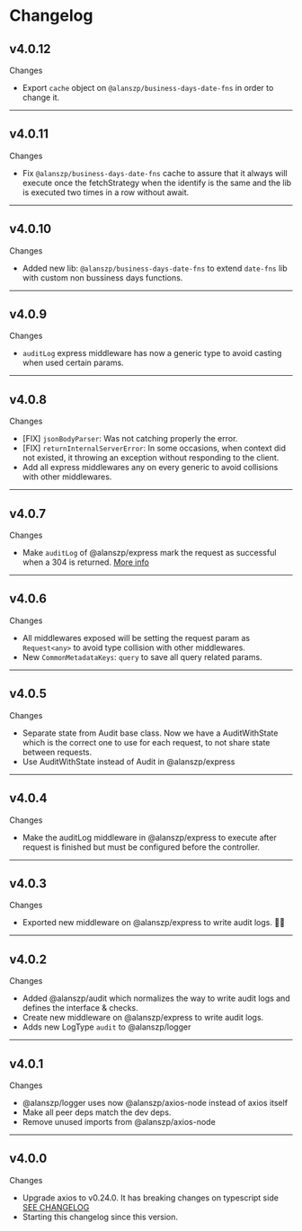 # Changelog

## v4.0.12

Changes

- Export `cache` object on `@alanszp/business-days-date-fns` in order to change it.

---

## v4.0.11

Changes

- Fix `@alanszp/business-days-date-fns` cache to assure that it always will execute once the fetchStrategy when the identify is the same and the lib is executed two times in a row without await.

---

## v4.0.10

Changes

- Added new lib: `@alanszp/business-days-date-fns` to extend `date-fns` lib with custom non bussiness days functions.

---

## v4.0.9

Changes

- `auditLog` express middleware has now a generic type to avoid casting when used certain params.

---

## v4.0.8

Changes

- [FIX] `jsonBodyParser`: Was not catching properly the error.
- [FIX] `returnInternalServerError`: In some occasions, when context did not existed, it throwing an exception without responding to the client.
- Add all express middlewares any on every generic to avoid collisions with other middlewares.

---

## v4.0.7

Changes

- Make `auditLog` of @alanszp/express mark the request as successful when a 304 is returned. [More info](https://developer.mozilla.org/en-US/docs/Web/HTTP/Status/304)

---

## v4.0.6

Changes

- All middlewares exposed will be setting the request param as `Request<any>` to avoid type collision with other middlewares.
- New `CommonMetadataKeys`: `query` to save all query related params.

---

## v4.0.5

Changes

- Separate state from Audit base class. Now we have a AuditWithState which is the correct one to use for each request, to not share state between requests.
- Use AuditWithState instead of Audit in @alanszp/express

---

## v4.0.4

Changes

- Make the auditLog middleware in @alanszp/express to execute after request is finished but must be configured before the controller.

---

## v4.0.3

Changes

- Exported new middleware on @alanszp/express to write audit logs. 🤦‍♂️

---

## v4.0.2

Changes

- Added @alanszp/audit which normalizes the way to write audit logs and defines the interface & checks.
- Create new middleware on @alanszp/express to write audit logs.
- Adds new LogType `audit` to @alanszp/logger

---

## v4.0.1

Changes

- @alanszp/logger uses now @alanszp/axios-node instead of axios itself
- Make all peer deps match the dev deps.
- Remove unused imports from @alanszp/axios-node

---

## v4.0.0

Changes

- Upgrade axios to v0.24.0. It has breaking changes on typescript side [SEE CHANGELOG](https://github.com/axios/axios/blob/master/CHANGELOG.md#0240-october-25-2021)
- Starting this changelog since this version.
